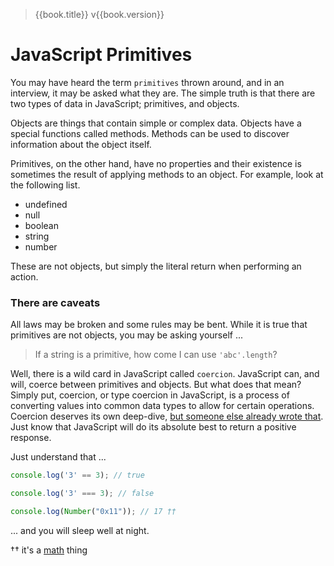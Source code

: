 > {{book.title}} v{{book.version}}

# JavaScript Primitives

You may have heard the term `primitives` thrown around, and in an interview, it may be asked what they are. The simple truth is that there are two types of data in JavaScript; primitives, and objects.

Objects are things that contain simple or complex data. Objects have a special functions called methods. Methods can be used to discover information about the object itself.

Primitives, on the other hand, have no properties and their existence is sometimes the result of applying methods to an object. For example, look at the following list.

* undefined
* null
* boolean
* string
* number

These are not objects, but simply the literal return when performing an action.

### There are caveats

All laws may be broken and some rules may be bent. While it is true that primitives are not objects, you may be asking yourself ...

> If a string is a primitive, how come I can use `'abc'.length`?

Well, there is a wild card in JavaScript called `coercion`. JavaScript can, and will, coerce between primitives and objects. But what does that mean? Simply put, coercion, or type coercion in JavaScript, is a process of converting values into common data types to allow for certain operations. Coercion deserves its own deep-dive, [but someone else already wrote that](http://idiallo.com/javascript/type-coercion-conversion-in-javascript). Just know that JavaScript will do its absolute best to return a positive response.

Just understand that ...

```js
console.log('3' == 3); // true

console.log('3' === 3); // false

console.log(Number("0x11")); // 17 ††
```

... and you will sleep well at night.

†† it's a [math](https://stackoverflow.com/questions/6405033/c-0x11-in-decimal) thing
